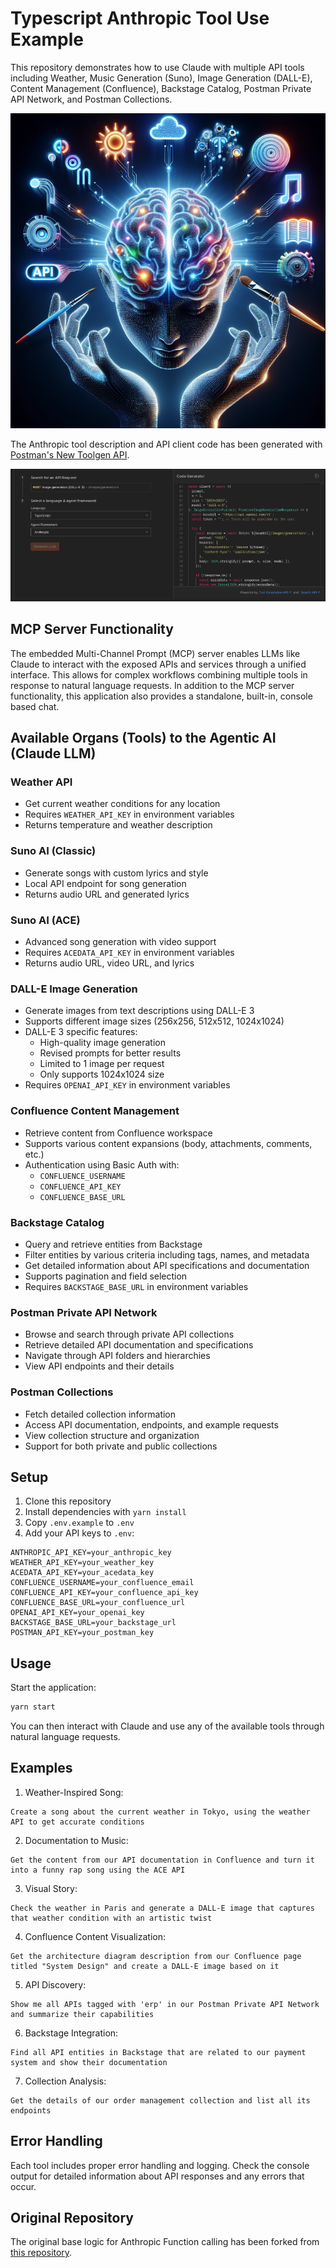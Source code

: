 # Typescript Anthropic Tool Use Example

This repository demonstrates how to use Claude with multiple API tools including Weather, Music Generation (Suno), Image Generation (DALL-E), Content Management (Confluence), Backstage Catalog, Postman Private API Network, and Postman Collections.

![LLM with API Tools Architecture](llm-with-api-tools.png)

The Anthropic tool description and API client code has been generated with [Postman's New Toolgen API](https://www.postman.com/explore/toolgen).

![Postman Toolgen DALL-E Example](postman-toolgen-dall-e.png)

## MCP Server Functionality

The embedded Multi-Channel Prompt (MCP) server enables LLMs like Claude to interact with the exposed APIs and services through a unified interface. This allows for complex workflows combining multiple tools in response to natural language requests. In addition to the MCP server functionality, this application also provides a standalone, built-in, console based chat.

## Available Organs (Tools) to the Agentic AI (Claude LLM)

### Weather API
- Get current weather conditions for any location
- Requires `WEATHER_API_KEY` in environment variables
- Returns temperature and weather description

### Suno AI (Classic)
- Generate songs with custom lyrics and style
- Local API endpoint for song generation
- Returns audio URL and generated lyrics

### Suno AI (ACE)
- Advanced song generation with video support
- Requires `ACEDATA_API_KEY` in environment variables
- Returns audio URL, video URL, and lyrics

### DALL-E Image Generation
- Generate images from text descriptions using DALL-E 3
- Supports different image sizes (256x256, 512x512, 1024x1024)
- DALL-E 3 specific features:
  - High-quality image generation
  - Revised prompts for better results
  - Limited to 1 image per request
  - Only supports 1024x1024 size
- Requires `OPENAI_API_KEY` in environment variables

### Confluence Content Management
- Retrieve content from Confluence workspace
- Supports various content expansions (body, attachments, comments, etc.)
- Authentication using Basic Auth with:
  - `CONFLUENCE_USERNAME`
  - `CONFLUENCE_API_KEY`
  - `CONFLUENCE_BASE_URL`

### Backstage Catalog
- Query and retrieve entities from Backstage
- Filter entities by various criteria including tags, names, and metadata
- Get detailed information about API specifications and documentation
- Supports pagination and field selection
- Requires `BACKSTAGE_BASE_URL` in environment variables

### Postman Private API Network
- Browse and search through private API collections
- Retrieve detailed API documentation and specifications
- Navigate through API folders and hierarchies
- View API endpoints and their details

### Postman Collections
- Fetch detailed collection information
- Access API documentation, endpoints, and example requests
- View collection structure and organization
- Support for both private and public collections

## Setup

1. Clone this repository
2. Install dependencies with `yarn install`
3. Copy `.env.example` to `.env`
4. Add your API keys to `.env`:
```env
ANTHROPIC_API_KEY=your_anthropic_key
WEATHER_API_KEY=your_weather_key
ACEDATA_API_KEY=your_acedata_key
CONFLUENCE_USERNAME=your_confluence_email
CONFLUENCE_API_KEY=your_confluence_api_key
CONFLUENCE_BASE_URL=your_confluence_url
OPENAI_API_KEY=your_openai_key
BACKSTAGE_BASE_URL=your_backstage_url
POSTMAN_API_KEY=your_postman_key
```

## Usage

Start the application:
```bash
yarn start
```

You can then interact with Claude and use any of the available tools through natural language requests.

## Examples

1. Weather-Inspired Song:
```
Create a song about the current weather in Tokyo, using the weather API to get accurate conditions
```

2. Documentation to Music:
```
Get the content from our API documentation in Confluence and turn it into a funny rap song using the ACE API
```

3. Visual Story:
```
Check the weather in Paris and generate a DALL-E image that captures that weather condition with an artistic twist
```

4. Confluence Content Visualization:
```
Get the architecture diagram description from our Confluence page titled "System Design" and create a DALL-E image based on it
```

5. API Discovery:
```
Show me all APIs tagged with 'erp' in our Postman Private API Network and summarize their capabilities
```

6. Backstage Integration:
```
Find all API entities in Backstage that are related to our payment system and show their documentation
```

7. Collection Analysis:
```
Get the details of our order management collection and list all its endpoints
```

## Error Handling

Each tool includes proper error handling and logging. Check the console output for detailed information about API responses and any errors that occur.

## Original Repository

The original base logic for Anthropic Function calling has been forked from [this repository](https://github.com/codewithpassion/typescript-anthropic-tool-use-example).